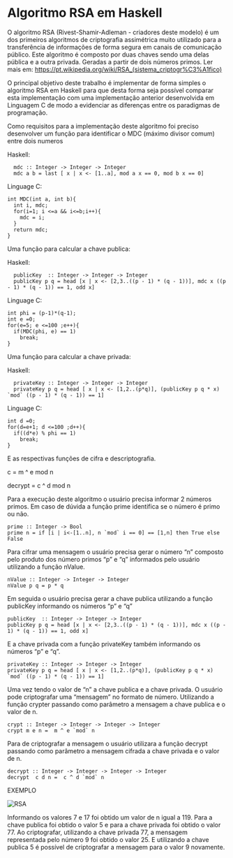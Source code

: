 # Algoritmo RSA em Haskell

O algoritmo RSA (Rivest-Shamir-Adleman - criadores deste modelo) é um dos primeiros algoritmos de criptografia assimétrica muito utilizado para a transferência de informações de forma segura em canais de comunicação público.
Este algoritmo é composto por duas chaves sendo uma delas pública e a outra privada. Geradas a partir de dois números primos.
Ler mais em: https://pt.wikipedia.org/wiki/RSA_(sistema_criptogr%C3%A1fico)

O principal objetivo deste trabalho é implementar de forma simples o algoritmo RSA em Haskell para que desta forma seja possível comparar esta implementação com uma implementação anterior desenvolvida em Linguagem C de modo a evidenciar as diferenças entre os paradigmas de programação.

Como requisitos para a implementação deste algoritmo foi preciso desenvolver um função para identificar o MDC (máximo divisor comum) entre dois numeros

Haskell: 
```
  mdc :: Integer -> Integer -> Integer
  mdc a b = last [ x | x <- [1..a], mod a x == 0, mod b x == 0]
```
  
  Linguage C:
  
```
int MDC(int a, int b){
  int i, mdc;
  for(i=1; i <=a && i<=b;i++){
    mdc = i;
  }
  return mdc;
}

```

Uma função para calcular a chave publica:


Haskell: 
```
  publicKey  :: Integer -> Integer -> Integer
  publicKey p q = head [x | x <- [2,3..((p - 1) * (q - 1))], mdc x ((p - 1) * (q - 1)) == 1, odd x] 
```

Linguage C:
  
```
int phi = (p-1)*(q-1);
int e =0;
for(e=5; e <=100 ;e++){
  if(MDC(phi, e) == 1)
    break;
}

```

Uma função para calcular a chave privada:


Haskell: 
```
  privateKey :: Integer -> Integer -> Integer 
  privateKey p q = head [ x | x <- [1,2..(p*q)], (publicKey p q * x) `mod` ((p - 1) * (q - 1)) == 1]
```

Linguage C:
  
```
int d =0;
for(d=e+1; d <=100 ;d++){
  if((d*e) % phi == 1)
    break;
}

```

E as respectivas funções de cifra e descriptografia.

c = m ^ e mod n

decrypt = c ^ d mod n

Para a execução deste algoritmo o usuário precisa informar 2 números primos. Em caso de dúvida a função prime identifica se o número é primo ou não. 

```
prime :: Integer -> Bool
prime n = if [i | i<-[1..n], n `mod` i == 0] == [1,n] then True else False

```

Para cifrar uma mensagem o usuário precisa gerar o número “n” composto pelo produto dos número primos “p” e “q”  informados pelo usuário utilizando a função nValue.

```
nValue :: Integer -> Integer -> Integer
nValue p q = p * q

```

Em seguida o usuário precisa gerar a chave publica utilizando a função publicKey informando os números “p” e “q”


```
publicKey  :: Integer -> Integer -> Integer
publicKey p q = head [x | x <- [2,3..((p - 1) * (q - 1))], mdc x ((p - 1) * (q - 1)) == 1, odd x] 
```

E a chave privada com a função privateKey também informando os números “p” e “q”.

```
privateKey :: Integer -> Integer -> Integer 
privateKey p q = head [ x | x <- [1,2..(p*q)], (publicKey p q * x) `mod` ((p - 1) * (q - 1)) == 1]
```
Uma vez tendo o valor de “n” a chave publica e a chave privada. O usuário pode criptografar uma “mensagem” no formato de número. Utilizando a função crypter passando como parâmetro a mensagem a chave publica e o valor de n.

```
crypt :: Integer -> Integer -> Integer -> Integer
crypt m e n =  m ^ e `mod` n
```

Para de criptografar a mensagem o usuário utilizara a função decrypt passando como parâmetro a mensagem cifrada a chave privada e o valor de n.

```
decrypt :: Integer -> Integer -> Integer -> Integer
decrypt  c d n =  c ^ d `mod` n
```
EXEMPLO

![RSA](https://user-images.githubusercontent.com/48519383/176285379-a87cef1e-274f-454f-8348-4373da90f640.PNG)

Informando os valores 7 e 17 foi obtido um valor de n igual a 119.
Para a chave publica foi obtido o valor 5 e para a chave privada foi obtido o valor 77.
Ao criptografar, utilizando a chave privada 77, a mensagem representada pelo número 9 foi obtido o valor 25.
E utilizando a chave publica 5 é possível de criptografar a mensagem para o valor 9 novamente.

